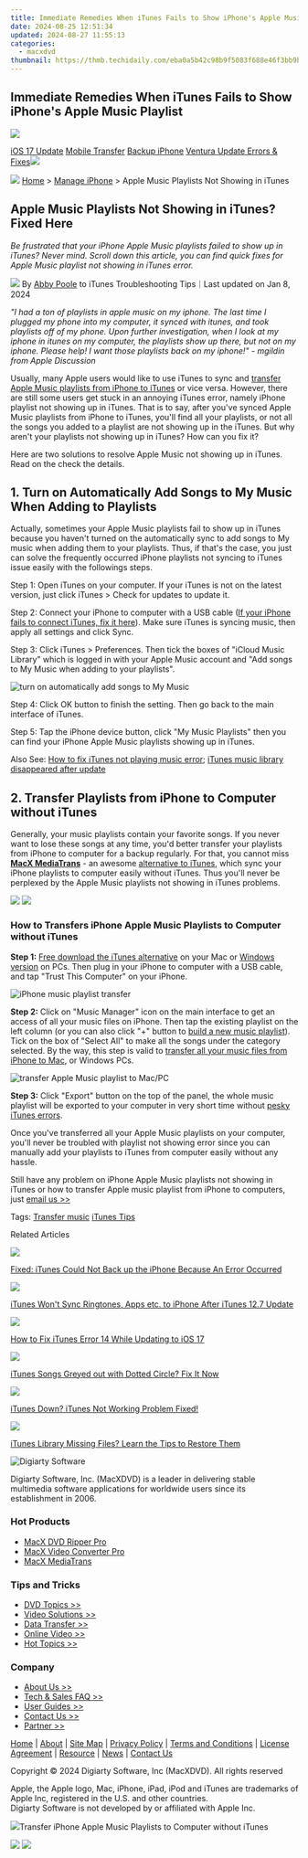 ```yaml
---
title: Immediate Remedies When iTunes Fails to Show iPhone's Apple Music Playlist
date: 2024-08-25 12:51:34
updated: 2024-08-27 11:55:13
categories:
  - macxdvd
thumbnail: https://thmb.techidaily.com/eba0a5b42c98b9f5083f688e46f3bb9b2578fe7a056aaed74ee36c6a269ef696.jpg
---
```


## Immediate Remedies When iTunes Fails to Show iPhone's Apple Music Playlist

[![](https://www.macxdvd.com/itunes/../image-style/new-seo/icon10.png)](https://tools.techidaily.com/macxdvd/products/)

[iOS 17 Update](https://tools.techidaily.com/macxdvd/products/) [Mobile Transfer](https://tools.techidaily.com/macxdvd/products/) [Backup iPhone](https://tools.techidaily.com/macxdvd/products/) [Ventura Update Errors & Fixes](https://tools.techidaily.com/macxdvd/products/)![](https://www.macxdvd.com/itunes/../mobile/article-image/hot.gif) 



![](https://www.macxdvd.com/itunes/../image-style/new-seo/icon7.png) [Home](https://tools.techidaily.com/macxdvd/products/) \> [Manage iPhone](https://tools.techidaily.com/macxdvd/products/) \> Apple Music Playlists Not Showing in iTunes 

## Apple Music Playlists Not Showing in iTunes? Fixed Here



_Be frustrated that your iPhone Apple Music playlists failed to show up in iTunes? Never mind. Scroll down this article, you can find quick fixes for Apple Music playlist not showing in iTunes error._ 

![](https://www.macxdvd.com/itunes/../image-style/new-seo/icon6.png) By [Abby Poole](https://www.linkedin.com/in/abby-poole-6822b0104/) to iTunes Troubleshooting Tips｜Last updated on Jan 8, 2024

_"I had a ton of playlists in apple music on my iphone. The last time I plugged my phone into my computer, it synced with itunes, and took playlists off of my phone. Upon further investigation, when I look at my iphone in itunes on my computer, the playlists show up there, but not on my iphone. Please help! I want those playlists back on my iphone!" - mgildin from Apple Discussion_

Usually, many Apple users would like to use iTunes to sync and [transfer Apple Music playlists from iPhone to iTunes](https://tools.techidaily.com/macxdvd/products/) or vice versa. However, there are still some users get stuck in an annoying iTunes error, namely iPhone playlist not showing up in iTunes. That is to say, after you've synced Apple Music playlists from iPhone to iTunes, you'll find all your playlists, or not all the songs you added to a playlist are not showing up in the iTunes. But why aren't your playlists not showing up in iTunes? How can you fix it? 

Here are two solutions to resolve Apple Music not showing up in iTunes. Read on the check the details.



## 1\. Turn on Automatically Add Songs to My Music When Adding to Playlists 

Actually, sometimes your Apple Music playlists fail to show up in iTunes because you haven't turned on the automatically sync to add songs to My music when adding them to your playlists. Thus, if that's the case, you just can solve the frequently occurred iPhone playlists not syncing to iTunes issue easily with the followings steps. 

Step 1: Open iTunes on your computer. If your iTunes is not on the latest version, just click iTunes > Check for updates to update it. 

Step 2: Connect your iPhone to computer with a USB cable ([If your iPhone fails to connect iTunes, fix it here](https://tools.techidaily.com/macxdvd/products/)). Make sure iTunes is syncing music, then apply all settings and click Sync.

Step 3: Click iTunes > Preferences. Then tick the boxes of "iCloud Music Library" which is logged in with your Apple Music account and "Add songs to My Music when adding to your playlists".

![turn on automatically add songs to My Music](https://www.macxdvd.com/itunes/article-image/playlist-not-showing-itunes.jpg)

Step 4: Click OK button to finish the setting. Then go back to the main interface of iTunes. 

Step 5: Tap the iPhone device button, click "My Music Playlists" then you can find your iPhone Apple Music playlists showing up in iTunes.

Also See: [How to fix iTunes not playing music error](https://tools.techidaily.com/macxdvd/products/); [iTunes music library disappeared after update](https://tools.techidaily.com/macxdvd/products/)

## 2\. Transfer Playlists from iPhone to Computer without iTunes

Generally, your music playlists contain your favorite songs. If you never want to lose these songs at any time, you'd better transfer your playlists from iPhone to computer for a backup regularly. For that, you cannot miss [**MacX MediaTrans**](https://tools.techidaily.com/macxdvd/products/) \- an awesome [alternative to iTunes](https://tools.techidaily.com/macxdvd/products/), which sync your iPhone playlists to computer easily without iTunes. Thus you'll never be perplexed by the Apple Music playlists not showing in iTunes problems. 

[![](https://www.macxdvd.com/itunes/../image-style/new-seo/btn-mac.png)](https://tools.techidaily.com/macxdvd/products/) [![](https://www.macxdvd.com/itunes/../image-style/new-seo/btn-win.png)](https://tools.techidaily.com/winxdvd/products/) 

### How to Transfers iPhone Apple Music Playlists to Computer without iTunes

**Step 1:** [Free download the iTunes alternative](https://tools.techidaily.com/macxdvd/products/) on your Mac or [Windows version](https://tools.techidaily.com/winxdvd/products/) on PCs. Then plug in your iPhone to computer with a USB cable, and tap "Trust This Computer" on your iPhone. 

![iPhone music playlist transfer](https://www.macxdvd.com/itunes/article-image/itunes-library-missing-3.jpg)

**Step 2:** Click on "Music Manager" icon on the main interface to get an access of all your music files on iPhone. Then tap the existing playlist on the left column (or you can also click "+" button to [build a new music playlist](https://tools.techidaily.com/macxdvd/products/)). Tick on the box of "Select All" to make all the songs under the category selected. By the way, this step is valid to [transfer all your music files from iPhone to Mac](https://tools.techidaily.com/macxdvd/products/), or Windows PCs. 

![transfer Apple Music playlist to Mac/PC](https://www.macxdvd.com/itunes/article-image/itunes-library-missing-4.jpg)

**Step 3:** Click "Export" button on the top of the panel, the whole music playlist will be exported to your computer in very short time without [pesky iTunes errors](https://tools.techidaily.com/macxdvd/products/). 

Once you've transferred all your Apple Music playlists on your computer, you'll never be troubled with playlist not showing error since you can manually add your playlists to iTunes from computer easily without any hassle. 

 Still have any problem on iPhone Apple Music playlists not showing in iTunes or how to transfer Apple music playlist from iPhone to computers, just [email us >>](https://tools.techidaily.com/macxdvd/products/)

 Tags: [Transfer music](https://tools.techidaily.com/macxdvd/products/) [iTunes Tips](https://tools.techidaily.com/macxdvd/products/) 



Related Articles

![](https://www.macxdvd.com/itunes/../image-style/new-seo/pic7.jpg)

[Fixed: iTunes Could Not Back up the iPhone Because An Error Occurred](https://tools.techidaily.com/macxdvd/products/) 

![](https://www.macxdvd.com/itunes/../image-style/new-seo/pic6.jpg)

[iTunes Won't Sync Ringtones, Apps etc. to iPhone After iTunes 12.7 Update](https://tools.techidaily.com/macxdvd/products/) 

![](https://www.macxdvd.com/itunes/../image-style/new-seo/pic5.jpg)

[How to Fix iTunes Error 14 While Updating to iOS 17](https://tools.techidaily.com/macxdvd/products/) 

![](https://www.macxdvd.com/itunes/../image-style/new-seo/pic4.jpg)

[iTunes Songs Greyed out with Dotted Circle? Fix It Now](https://tools.techidaily.com/macxdvd/products/) 

![](https://www.macxdvd.com/itunes/../image-style/new-seo/pic3.jpg)

[iTunes Down? iTunes Not Working Problem Fixed!](https://tools.techidaily.com/macxdvd/products/) 

![](https://www.macxdvd.com/itunes/../image-style/new-seo/pic2.jpg)

[iTunes Library Missing Files? Learn the Tips to Restore Them](https://tools.techidaily.com/macxdvd/products/) 



![Digiarty Software](https://www.macxdvd.com/itunes/../icon/logo.png) 

Digiarty Software, Inc. (MacXDVD) is a leader in delivering stable multimedia software applications for worldwide users since its establishment in 2006.

### Hot Products

* [MacX DVD Ripper Pro](https://tools.techidaily.com/macxdvd/products/)
* [MacX Video Converter Pro](https://tools.techidaily.com/macxdvd/products/)
* [MacX MediaTrans](https://tools.techidaily.com/macxdvd/products/)

### Tips and Tricks

* [DVD Topics >>](https://tools.techidaily.com/macxdvd/products/)
* [Video Solutions >>](https://tools.techidaily.com/macxdvd/products/)
* [Data Transfer >>](https://tools.techidaily.com/macxdvd/products/)
* [Online Video >>](https://tools.techidaily.com/macxdvd/products/)
* [Hot Topics >>](https://tools.techidaily.com/macxdvd/products/)

### Company

* [About Us >>](https://tools.techidaily.com/macxdvd/products/)
* [Tech & Sales FAQ >>](https://tools.techidaily.com/macxdvd/products/)
* [User Guides >>](https://tools.techidaily.com/macxdvd/products/)
* [Contact Us >>](https://tools.techidaily.com/macxdvd/products/)
* [Partner >>](https://tools.techidaily.com/macxdvd/products/)



[Home](https://tools.techidaily.com/macxdvd/products/) | [About](https://tools.techidaily.com/macxdvd/products/) | [Site Map](https://tools.techidaily.com/macxdvd/products/) | [Privacy Policy](https://tools.techidaily.com/macxdvd/products/) | [Terms and Conditions](https://tools.techidaily.com/macxdvd/products/) | [License Agreement](https://tools.techidaily.com/macxdvd/products/) | [Resource](https://tools.techidaily.com/macxdvd/products/) | [News](https://tools.techidaily.com/macxdvd/products/) | [Contact Us](https://tools.techidaily.com/macxdvd/products/)

Copyright © 2024 Digiarty Software, Inc (MacXDVD). All rights reserved

Apple, the Apple logo, Mac, iPhone, iPad, iPod and iTunes are trademarks of Apple Inc, registered in the U.S. and other countries.  
Digiarty Software is not developed by or affiliated with Apple Inc.



![](https://www.macxdvd.com/itunes/../mediatrans/img/icon.png)Transfer iPhone Apple Music Playlists to Computer without iTunes

[![](https://www.macxdvd.com/itunes/../image-style/new-seo/btn-mac-top.png)](https://tools.techidaily.com/macxdvd/products/) [![](https://www.macxdvd.com/itunes/../image-style/new-seo/btn-win-top.png)](https://tools.techidaily.com/winxdvd/products/)

<ins class="adsbygoogle"
     style="display:block"
     data-ad-format="autorelaxed"
     data-ad-client="ca-pub-7571918770474297"
     data-ad-slot="1223367746"></ins>



<ins class="adsbygoogle"
     style="display:block"
     data-ad-client="ca-pub-7571918770474297"
     data-ad-slot="8358498916"
     data-ad-format="auto"
     data-full-width-responsive="true"></ins>
